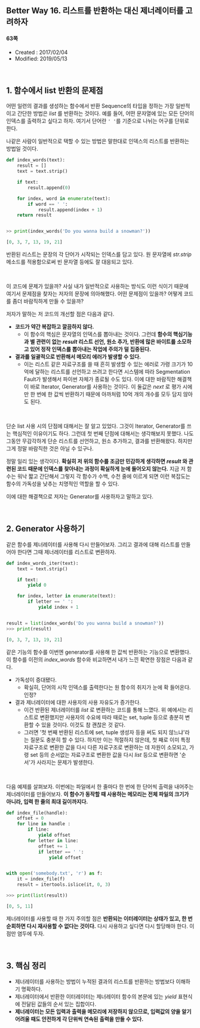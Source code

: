 ## Better Way 16. 리스트를 반환하는 대신 제너레이터를 고려하자

#### 63쪽

* Created : 2017/02/04
* Modified: 2019/05/13

<br>

## 1. 함수에서 list 반환의 문제점


어떤 일련의 결과를 생성하는 함수에서 반환 Sequence의 타입을 정하는 가장 일반적이고 간단한 방법은 _list_ 를 반환하는 것이다. 예를 들어, 어떤 문자열에 있는 모든 단어의 인덱스를 출력하고 싶다고 하자. 여기서 단어란 `' '`를 기준으로 나뉘는 어구를 단위로 한다.  

나같은 사람이 일반적으로 택할 수 있는 방법은 말한대로 인덱스의 리스트를 반환하는 방법일 것이다.


```python
def index_words(text):
    result = []
    text = text.strip()

    if text:
        result.append(0)

    for index, word in enumerate(text):
        if word == ' ':
            result.append(index + 1)
    return result


>> print(index_words('Do you wanna build a snowman?'))

[0, 3, 7, 13, 19, 21]
```

반환된 리스트는 문장의 각 단어가 시작되는 인덱스를 담고 있다. 원 문자열에 _str.strip_ 메소드를 적용함으로써 빈 문자열 등에도 잘 대응되고 있다.

<br>

이 코드에 문제가 있을까? 사실 내가 일반적으로 사용하는 방식도 이런 식이기 때문에 여기서 문제점을 찾자는 저자의 문장에 의아해했다. 어떤 문제점이 있을까? 어떻게 코드를 좀더 바람직하게 만들 수 있을까?  

저자가 말하는 저 코드의 개선할 점은 다음과 같다.  

* **코드가 약간 복잡하고 깔끔하지 않다.**  
  - 이 함수의 핵심은 문자열의 인덱스를 뽑아내는 것이다. 그런데 **함수의 핵심기능과 별 관련이 없는 _result_ 리스트 선언, 원소 추가, 반환에 많은 바이트를 소모하고 있어 정작 인덱스를 뽑아내는 작업에 주의가 덜 집중된다.**  
* **결과를 일괄적으로 반환해서 메모리 에러가 발생할 수 있다.**  
  - 이는 리스트 같은 자료구조를 쓸 때 흔히 발생할 수 있는 에러로 가령 크기가 10억에 달하는 리스트를 선언하고 쓰려고 한다면 시스템에 따라 Segmentation Fault가 발생해서 파이썬 자체가 종료될 수도 있다. 이에 대한 바람직한 해결책이 바로 Iterator, Generator를 사용하는 것이다. 이 둘값은 _next_ 로 평가 시에만 한 번에 한 값씩 반환하기 때문에 아까처럼 10억 개의 개수를 모두 담지 않아도 된다.  

<br>

단순 list 사용 시의 단점에 대해서는 잘 알고 있었다. 그것이 Iterator, Generator를 쓰는 핵심적인 이유이기도 하다. 그런데 첫 번째 단점에 대해서는 생각해보지 못했다. 나도 그동안 무감각하게 단순 리스트를 선언하고, 원소 추가하고, 결과를 반환해왔다. 하지만 그게 정말 바람직한 것은 아닐 수 있구나.  

정말 일리 있는 생각이다. **확실히 저 위의 함수를 조금만 민감하게 생각하면 _result_ 와 관련된 코드 때문에 인덱스를 찾아내는 과정이 확실하게 눈에 들어오지 않는다.** 지금 저 함수는 워낙 짧고 간단해서 그렇지 각 함수가 수백, 수천 줄에 이르게 되면 이런 복잡도는 함수의 가독성을 낮추는 치명적인 역할을 할 수 있다.  

이에 대한 해결책으로 저자는 Generator를 사용하자고 말하고 있다.

<br>


## 2. Generator 사용하기


같은 함수를 제너레이터를 사용해 다시 만들어보자. 그리고 결과에 대해 리스트를 만들어야 한다면 그때 제너레이터를 리스트로 변환하자.

```python
def index_words_iter(text):
    text = text.strip()

    if text:
        yield 0

    for index, letter in enumerate(text):
        if letter == ' ':
            yield index + 1


result = list(index_words('Do you wanna build a snowman?'))
>>> print(result)

[0, 3, 7, 13, 19, 21]
```

같은 기능의 함수를 이번엔 generator를 사용해 한 값씩 반환하는 기능으로 변환했다. 이 함수를 이전의 _index\_words_ 함수와 비교하면서 내가 느낀 확연한 장점은 다음과 같다.

* 가독성이 증대됐다.
  - 확실히, 단어의 시작 인덱스를 출력한다는 원 함수의 취지가 눈에 확 들어온다. 인정?
* 결과 제너레이터에 대한 사용자의 사용 자유도가 증가한다.
  - 이건 반환된 제너레이터를 _list_ 로 변환하는 코드를 통해 느꼈다. 위 예에서는 리스트로 변환했지만 사용자의 수요에 따라 때로는 set, tuple 등으로 충분히 변환할 수 있을 것이다. 이것도 참 괜찮은 것 같다.
  - 그러면 '첫 번째 반환된 리스트에 set, tuple 생성자 등을 써도 되지 않느냐'라는 질문도 충분히 할 수 있다. 하지만 이는 적절하지 않은데, 첫 째로 이미 특정 자료구조로 변환한 값을 다시 다른 자료구조로 변환하는 데 자원이 소모되고, 가령 set 등의 순서없는 자료구조로 변환한 값을 다시 _list_ 등으로 변환하면 '순서'가 사라지는 문제가 발생한다.

<br>

다음 예제를 살펴보자. 이번에는 파일에서 한 줄마다 한 번에 한 단어씩 출력을 내어주는 제너레이터를 만들어보자. **이 함수가 동작할 때 사용하는 메모리는 전체 파일의 크기가 아니라, 입력 한 줄의 최대 길이까지다.**


```python
def index_file(handle):
    offset = 0
    for line in handle :
        if line:
            yield offset
        for letter in line:
            offset += 1
            if letter == ' ':
                yield offset


with open('somebody.txt', 'r') as f:
    it = index_file(f)
    result = itertools.islice(it, 0, 3)

>>> print(list(result))

[0, 5, 11]
```

제너레이터를 사용할 때 한 가지 주의할 점은 **반환되는 이터레이터는 상태가 있고, 한 번 순회하면 다시 재사용할 수 없다는 것이다.** 다시 사용하고 싶다면 다시 할당해야 한다. 이 점만 염두에 두자.

<br>


## 3. 핵심 정리

* 제너레이터를 사용하는 방법이 누적된 결과의 리스트를 반환하는 방법보다 이해하기 명확하다.  
* 제너레이터에서 반환한 이터레이터는 제너레이터 함수의 본문에 있는 _yield_ 표현식에 전달된 값들의 순서 있는 집합이다.
* **제너레이터는 모든 입력과 출력을 메모리에 저장하지 않으므로, 입력값의 양을 알기 어려울 때도 안전하게 각 단위씩 연속된 출력을 만들 수 있다.**
